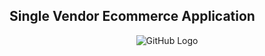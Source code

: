 <h2>Single Vendor Ecommerce Application </h2>
<p align="center">
  <img src="{{asset('public/screenshot/scrrenshot1.png'))}}" alt="GitHub Logo">
</p>